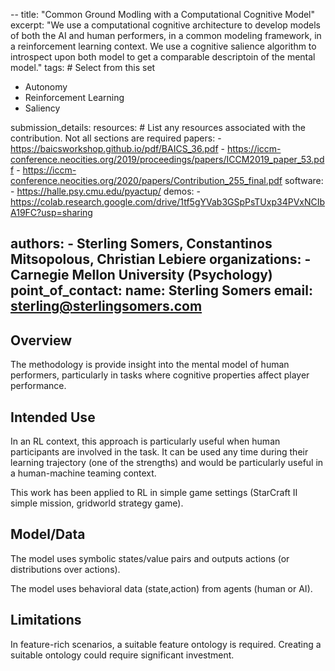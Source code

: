 --
title: "Common Ground Modling with a Computational Cognitive Model"
excerpt: "We use a computational cognitive architecture to develop models of both the AI and human performers, in a common modeling framework, in a reinforcement learning context. We use a cognitive salience algorithm to introspect upon both model to get a comparable descriptoin of the mental model."
tags: # Select from this set
  - Autonomy
  - Reinforcement Learning
  - Saliency

   
submission_details:
  resources: # List any resources associated with the contribution. Not all sections are required
    papers:
      - https://baicsworkshop.github.io/pdf/BAICS_36.pdf
      - https://iccm-conference.neocities.org/2019/proceedings/papers/ICCM2019_paper_53.pdf
      - https://iccm-conference.neocities.org/2020/papers/Contribution_255_final.pdf
    software:
      - https://halle.psy.cmu.edu/pyactup/
    demos:
      - https://colab.research.google.com/drive/1tf5gYVab3GSpPsTUxp34PVxNCIbA19FC?usp=sharing

   
  
  authors:
    - Sterling Somers, Constantinos Mitsopolous, Christian Lebiere
  organizations:
    - Carnegie Mellon University (Psychology)
  point_of_contact:
    name: Sterling Somers
    email: sterling@sterlingsomers.com
---
   
## Overview
The methodology is provide insight into the mental model of human performers, particularly in tasks where cognitive properties affect player performance. 
   
## Intended Use
In an RL context, this approach is particularly useful when human participants are involved in the task. It can be used any time during their learning trajectory (one of the strengths) and would be particularly useful in a human-machine teaming context. 

This work has been applied to RL in simple game settings (StarCraft II simple mission, gridworld strategy game). 
   
## Model/Data
The model uses symbolic states/value pairs and outputs actions (or distributions over actions). 

The model uses behavioral data (state,action) from agents (human or AI). 
   
## Limitations
In feature-rich scenarios, a suitable feature ontology is required. Creating a suitable ontology could require significant investment.
   
